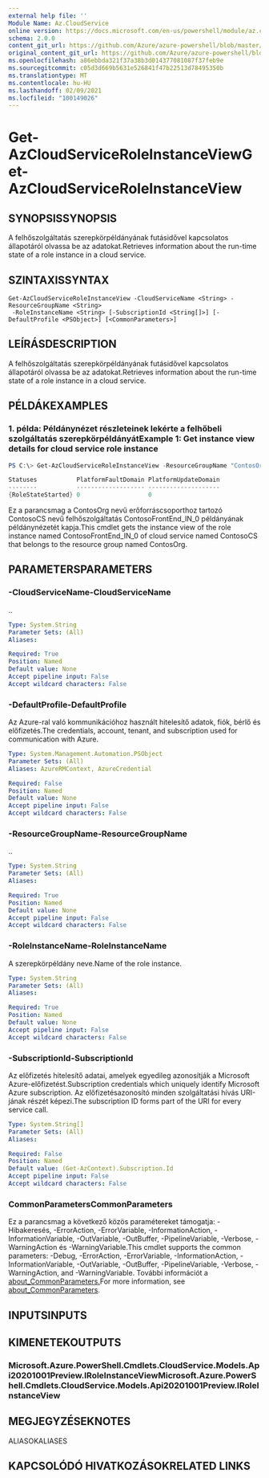 ```yaml
---
external help file: ''
Module Name: Az.CloudService
online version: https://docs.microsoft.com/en-us/powershell/module/az.cloudservice/get-azcloudserviceroleinstanceview
schema: 2.0.0
content_git_url: https://github.com/Azure/azure-powershell/blob/master/src/CloudService/help/Get-AzCloudServiceRoleInstanceView.md
original_content_git_url: https://github.com/Azure/azure-powershell/blob/master/src/CloudService/help/Get-AzCloudServiceRoleInstanceView.md
ms.openlocfilehash: a86ebbda321f37a38b3d014377081087f37feb9e
ms.sourcegitcommit: c05d3d669b5631e526841f47b22513d78495350b
ms.translationtype: MT
ms.contentlocale: hu-HU
ms.lasthandoff: 02/09/2021
ms.locfileid: "100149026"
---
```

# <span data-ttu-id="e2a39-101">Get-AzCloudServiceRoleInstanceView</span><span class="sxs-lookup"><span data-stu-id="e2a39-101">Get-AzCloudServiceRoleInstanceView</span></span>

## <span data-ttu-id="e2a39-102">SYNOPSIS</span><span class="sxs-lookup"><span data-stu-id="e2a39-102">SYNOPSIS</span></span>
<span data-ttu-id="e2a39-103">A felhőszolgáltatás szerepkörpéldányának futásidővel kapcsolatos állapotáról olvassa be az adatokat.</span><span class="sxs-lookup"><span data-stu-id="e2a39-103">Retrieves information about the run-time state of a role instance in a cloud service.</span></span>

## <span data-ttu-id="e2a39-104">SZINTAXIS</span><span class="sxs-lookup"><span data-stu-id="e2a39-104">SYNTAX</span></span>

```
Get-AzCloudServiceRoleInstanceView -CloudServiceName <String> -ResourceGroupName <String>
 -RoleInstanceName <String> [-SubscriptionId <String[]>] [-DefaultProfile <PSObject>] [<CommonParameters>]
```

## <span data-ttu-id="e2a39-105">LEÍRÁS</span><span class="sxs-lookup"><span data-stu-id="e2a39-105">DESCRIPTION</span></span>
<span data-ttu-id="e2a39-106">A felhőszolgáltatás szerepkörpéldányának futásidővel kapcsolatos állapotáról olvassa be az adatokat.</span><span class="sxs-lookup"><span data-stu-id="e2a39-106">Retrieves information about the run-time state of a role instance in a cloud service.</span></span>

## <span data-ttu-id="e2a39-107">PÉLDÁK</span><span class="sxs-lookup"><span data-stu-id="e2a39-107">EXAMPLES</span></span>

### <span data-ttu-id="e2a39-108">1. példa: Példánynézet részleteinek lekérte a felhőbeli szolgáltatás szerepkörpéldányát</span><span class="sxs-lookup"><span data-stu-id="e2a39-108">Example 1: Get instance view details for cloud service role instance</span></span>
```powershell
PS C:\> Get-AzCloudServiceRoleInstanceView -ResourceGroupName "ContosOrg" -CloudServiceName "ContosoCS" -RoleInstanceName "ContosoFrontEnd_IN_0"

Statuses           PlatformFaultDomain PlatformUpdateDomain
--------           ------------------- --------------------
{RoleStateStarted} 0                   0

```

<span data-ttu-id="e2a39-109">Ez a parancsmag a ContosOrg nevű erőforráscsoporthoz tartozó ContosoCS nevű felhőszolgáltatás ContosoFrontEnd_IN_0 példányának példánynézetét kapja.</span><span class="sxs-lookup"><span data-stu-id="e2a39-109">This cmdlet gets the instance view of the role instance named ContosoFrontEnd_IN_0 of cloud service named ContosoCS that belongs to the resource group named ContosOrg.</span></span>

## <span data-ttu-id="e2a39-110">PARAMETERS</span><span class="sxs-lookup"><span data-stu-id="e2a39-110">PARAMETERS</span></span>

### <span data-ttu-id="e2a39-111">-CloudServiceName</span><span class="sxs-lookup"><span data-stu-id="e2a39-111">-CloudServiceName</span></span>
<span data-ttu-id="e2a39-112">.</span><span class="sxs-lookup"><span data-stu-id="e2a39-112">.</span></span>

```yaml
Type: System.String
Parameter Sets: (All)
Aliases:

Required: True
Position: Named
Default value: None
Accept pipeline input: False
Accept wildcard characters: False
```

### <span data-ttu-id="e2a39-113">-DefaultProfile</span><span class="sxs-lookup"><span data-stu-id="e2a39-113">-DefaultProfile</span></span>
<span data-ttu-id="e2a39-114">Az Azure-ral való kommunikációhoz használt hitelesítő adatok, fiók, bérlő és előfizetés.</span><span class="sxs-lookup"><span data-stu-id="e2a39-114">The credentials, account, tenant, and subscription used for communication with Azure.</span></span>

```yaml
Type: System.Management.Automation.PSObject
Parameter Sets: (All)
Aliases: AzureRMContext, AzureCredential

Required: False
Position: Named
Default value: None
Accept pipeline input: False
Accept wildcard characters: False
```

### <span data-ttu-id="e2a39-115">-ResourceGroupName</span><span class="sxs-lookup"><span data-stu-id="e2a39-115">-ResourceGroupName</span></span>
<span data-ttu-id="e2a39-116">.</span><span class="sxs-lookup"><span data-stu-id="e2a39-116">.</span></span>

```yaml
Type: System.String
Parameter Sets: (All)
Aliases:

Required: True
Position: Named
Default value: None
Accept pipeline input: False
Accept wildcard characters: False
```

### <span data-ttu-id="e2a39-117">-RoleInstanceName</span><span class="sxs-lookup"><span data-stu-id="e2a39-117">-RoleInstanceName</span></span>
<span data-ttu-id="e2a39-118">A szerepkörpéldány neve.</span><span class="sxs-lookup"><span data-stu-id="e2a39-118">Name of the role instance.</span></span>

```yaml
Type: System.String
Parameter Sets: (All)
Aliases:

Required: True
Position: Named
Default value: None
Accept pipeline input: False
Accept wildcard characters: False
```

### <span data-ttu-id="e2a39-119">-SubscriptionId</span><span class="sxs-lookup"><span data-stu-id="e2a39-119">-SubscriptionId</span></span>
<span data-ttu-id="e2a39-120">Az előfizetés hitelesítő adatai, amelyek egyedileg azonosítják a Microsoft Azure-előfizetést.</span><span class="sxs-lookup"><span data-stu-id="e2a39-120">Subscription credentials which uniquely identify Microsoft Azure subscription.</span></span>
<span data-ttu-id="e2a39-121">Az előfizetésazonosító minden szolgáltatási hívás URI-jának részét képezi.</span><span class="sxs-lookup"><span data-stu-id="e2a39-121">The subscription ID forms part of the URI for every service call.</span></span>

```yaml
Type: System.String[]
Parameter Sets: (All)
Aliases:

Required: False
Position: Named
Default value: (Get-AzContext).Subscription.Id
Accept pipeline input: False
Accept wildcard characters: False
```

### <span data-ttu-id="e2a39-122">CommonParameters</span><span class="sxs-lookup"><span data-stu-id="e2a39-122">CommonParameters</span></span>
<span data-ttu-id="e2a39-123">Ez a parancsmag a következő közös paramétereket támogatja: -Hibakeresés, -ErrorAction, -ErrorVariable, -InformationAction, -InformationVariable, -OutVariable, -OutBuffer, -PipelineVariable, -Verbose, -WarningAction és -WarningVariable.</span><span class="sxs-lookup"><span data-stu-id="e2a39-123">This cmdlet supports the common parameters: -Debug, -ErrorAction, -ErrorVariable, -InformationAction, -InformationVariable, -OutVariable, -OutBuffer, -PipelineVariable, -Verbose, -WarningAction, and -WarningVariable.</span></span> <span data-ttu-id="e2a39-124">További információt a [about_CommonParameters.](http://go.microsoft.com/fwlink/?LinkID=113216)</span><span class="sxs-lookup"><span data-stu-id="e2a39-124">For more information, see [about_CommonParameters](http://go.microsoft.com/fwlink/?LinkID=113216).</span></span>

## <span data-ttu-id="e2a39-125">INPUTS</span><span class="sxs-lookup"><span data-stu-id="e2a39-125">INPUTS</span></span>

## <span data-ttu-id="e2a39-126">KIMENETEK</span><span class="sxs-lookup"><span data-stu-id="e2a39-126">OUTPUTS</span></span>

### <span data-ttu-id="e2a39-127">Microsoft.Azure.PowerShell.Cmdlets.CloudService.Models.Api20201001Preview.IRoleInstanceView</span><span class="sxs-lookup"><span data-stu-id="e2a39-127">Microsoft.Azure.PowerShell.Cmdlets.CloudService.Models.Api20201001Preview.IRoleInstanceView</span></span>

## <span data-ttu-id="e2a39-128">MEGJEGYZÉSEK</span><span class="sxs-lookup"><span data-stu-id="e2a39-128">NOTES</span></span>

<span data-ttu-id="e2a39-129">ALIASOK</span><span class="sxs-lookup"><span data-stu-id="e2a39-129">ALIASES</span></span>

## <span data-ttu-id="e2a39-130">KAPCSOLÓDÓ HIVATKOZÁSOK</span><span class="sxs-lookup"><span data-stu-id="e2a39-130">RELATED LINKS</span></span>

